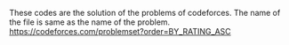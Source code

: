 These codes are the solution of the problems of codeforces.
The name of the file is same as the name of the problem.
https://codeforces.com/problemset?order=BY_RATING_ASC

